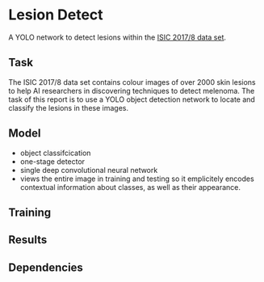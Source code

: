 # Lesion Detect
A YOLO network to detect lesions within the [ISIC 2017/8 data set](https://challenge.isic-archive.com/data/#2017).
## Task
The ISIC 2017/8 data set contains colour images of over 2000 skin lesions to help AI researchers in discovering techniques to detect melenoma. The task of this report is to use a YOLO object detection network to locate and classify the lesions in these images.
## Model
- object classifcication
- one-stage detector
- single deep convolutional neural network
- views the entire image in training and testing so it emplicitely encodes contextual information about classes, as well as their appearance.

## Training

## Results

## Dependencies